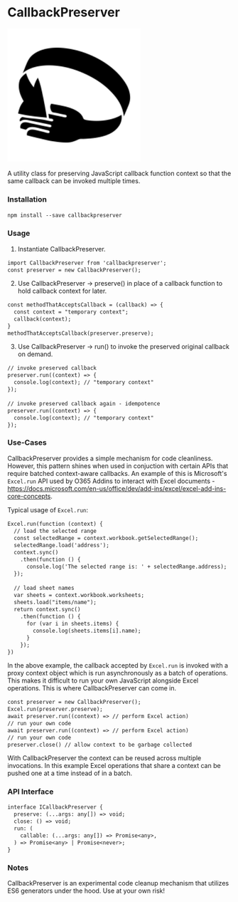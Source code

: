 # CallbackPreserver

<img src="./preserver.png" width="300px"/>

A utility class for preserving JavaScript callback function context so that the same callback can be invoked multiple times.

### Installation

`npm install --save callbackpreserver`

### Usage

1. Instantiate CallbackPreserver.

```
import CallbackPreserver from 'callbackpreserver';
const preserver = new CallbackPreserver();
```

2. Use CallbackPreserver -> preserve() in place of a callback function to hold callback context for later.

```
const methodThatAcceptsCallback = (callback) => {
  const context = "temporary context";
  callback(context);
}
methodThatAcceptsCallback(preserver.preserve);
```

3. Use CallbackPreserver -> run() to invoke the preserved original callback on demand.

```
// invoke preserved callback
preserver.run((context) => {
  console.log(context); // "temporary context"
});

// invoke preserved callback again - idempotence
preserver.run((context) => {
  console.log(context); // "temporary context"
});
```

### Use-Cases

CallbackPreserver provides a simple mechanism for code cleanliness. However, this pattern shines when used in conjuction with certain APIs that require batched context-aware callbacks. An example of this is Microsoft's `Excel.run` API used by O365 Addins to interact with Excel documents - https://docs.microsoft.com/en-us/office/dev/add-ins/excel/excel-add-ins-core-concepts.

Typical usage of `Excel.run`:

```
Excel.run(function (context) {
  // load the selected range
  const selectedRange = context.workbook.getSelectedRange();
  selectedRange.load('address');
  context.sync()
    .then(function () {
      console.log('The selected range is: ' + selectedRange.address);
  });

  // load sheet names
  var sheets = context.workbook.worksheets;
  sheets.load("items/name");
  return context.sync()
    .then(function () {
      for (var i in sheets.items) {
        console.log(sheets.items[i].name);
      }
    });
})
```

In the above example, the callback accepted by `Excel.run` is invoked with a proxy context object which is run asynchronously as a batch of operations. This makes it difficult to run your own JavaScript alongside Excel operations. This is where CallbackPreserver can come in.

```
const preserver = new CallbackPreserver();
Excel.run(preserver.preserve);
await preserver.run((context) => // perform Excel action)
// run your own code
await preserver.run((context) => // perform Excel action)
// run your own code
preserver.close() // allow context to be garbage collected
```

With CallbackPreserver the context can be reused across multiple invocations. In this example Excel operations that share a context can be pushed one at a time instead of in a batch.

### API Interface

```
interface ICallbackPreserver {
  preserve: (...args: any[]) => void;
  close: () => void;
  run: (
    callable: (...args: any[]) => Promise<any>,
  ) => Promise<any> | Promise<never>;
}

```

### Notes

CallbackPreserver is an experimental code cleanup mechanism that utilizes ES6 generators under the hood. Use at your own risk!
